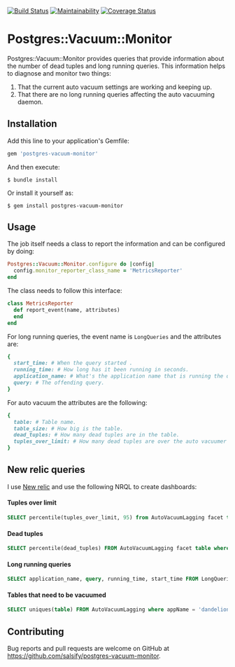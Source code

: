 [![Build Status](https://travis-ci.org/salsify/postgres-vacuum-monitor.svg?branch=master)](https://travis-ci.org/salsify/postgres-vacuum-monitor)
[![Maintainability](https://api.codeclimate.com/v1/badges/9ced178ca8fee231a935/maintainability)](https://codeclimate.com/github/salsify/postgres-vacuum-monitor/maintainability)
[![Coverage Status](https://coveralls.io/repos/github/salsify/postgres-vacuum-monitor/badge.svg?branch=master)](https://coveralls.io/github/salsify/postgres-vacuum-monitor?branch=master)


# Postgres::Vacuum::Monitor

Postgres::Vacuum::Monitor provides queries that provide information about the number of dead tuples and long running queries.
This information helps to diagnose and monitor two things: 
1) That the current auto vacuum settings are working and keeping up.
2) That there are no long running queries affecting the auto vacuuming daemon.

## Installation

Add this line to your application's Gemfile:

```ruby
gem 'postgres-vacuum-monitor'
```

And then execute:

    $ bundle install

Or install it yourself as:

    $ gem install postgres-vacuum-monitor

## Usage

The job itself needs a class to report the information and can be configured by doing:

```ruby
Postgres::Vacuum::Monitor.configure do |config|
  config.monitor_reporter_class_name = 'MetricsReporter'
end
```

The class needs to follow this interface:
```ruby
class MetricsReporter
  def report_event(name, attributes)
  end
end
```

For long running queries, the event name is `LongQueries` and the attributes are: 
```ruby 
{
  start_time: # When the query started .
  running_time: # How long has it been running in seconds.
  application_name: # What's the application name that is running the query.
  query: # The offending query.
}
```

For auto vacuum the attributes are the following:

```ruby 
{
  table: # Table name.
  table_size: # How big is the table.
  dead_tuples: # How many dead tuples are in the table.
  tuples_over_limit: # How many dead tuples are over the auto vacuumer threshold.
}
```

## New relic queries

I use [New relic](https://rpm.newrelic.com) and use the following NRQL to create dashboards:

#### Tuples over limit
```SQL
SELECT percentile(tuples_over_limit, 95) from AutoVacuumLagging facet table where appName = 'dandelion-prod' TIMESERIES 30 minutes since 1 day ago
```

#### Dead tuples
```SQL
SELECT percentile(dead_tuples) FROM AutoVacuumLagging facet table where appName = 'dandelion-prod' SINCE 1 DAY AGO TIMESERIES
```     
#### Long running queries
```SQL
SELECT application_name, query, running_time, start_time FROM LongQueries
```

#### Tables that need to be vacuumed
```SQL
SELECT uniques(table) FROM AutoVacuumLagging where appName = 'dandelion-prod' since 30 minutes ago
```

## Contributing

Bug reports and pull requests are welcome on GitHub at https://github.com/salsify/postgres-vacuum-monitor.

